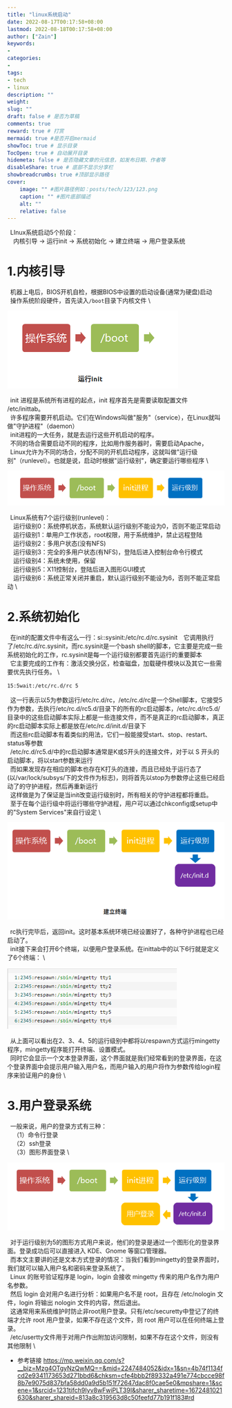 ```yaml
---
title: "linux系统启动"
date: 2022-08-17T00:17:58+08:00
lastmod: 2022-08-18T00:17:58+08:00
author: ["Zain"]
keywords: 
- 
categories: 
- 
tags: 
- tech
- linux
description: ""
weight:
slug: ""
draft: false # 是否为草稿
comments: true
reward: true # 打赏
mermaid: true #是否开启mermaid
showToc: true # 显示目录
TocOpen: true # 自动展开目录
hidemeta: false # 是否隐藏文章的元信息，如发布日期、作者等
disableShare: true # 底部不显示分享栏
showbreadcrumbs: true #顶部显示路径
cover:
    image: "" #图片路径例如：posts/tech/123/123.png
    caption: "" #图片底部描述
    alt: ""
    relative: false
---
```



&ensp;LInux系统启动5个阶段： \
&emsp;内核引导 -> 运行init -> 系统初始化 -> 建立终端 -> 用户登录系统

# 1.内核引导

&ensp;机器上电后，BIOS开机自检，根据BIOS中设置的启动设备(通常为硬盘)启动 \
&ensp;操作系统阶段硬件，首先读入`/boot`目录下内核文件 \ 
 

![2023-01-06_21-47](https://raw.githubusercontent.com/zainll/PictureBed/main/blogs/pictures/2023-01-06_21-47.png)

&ensp;init 进程是系统所有进程的起点，init 程序首先是需要读取配置文件 /etc/inittab。    \
&ensp;许多程序需要开机启动。它们在Windows叫做"服务"（service），在Linux就叫做"守护进程"（daemon）  \
&ensp;init进程的一大任务，就是去运行这些开机启动的程序。  \
&ensp;不同的场合需要启动不同的程序，比如用作服务器时，需要启动Apache，  \
&ensp;Linux允许为不同的场合，分配不同的开机启动程序，这就叫做"运行级别"（runlevel）。也就是说，启动时根据"运行级别"，确定要运行哪些程序  \

![2023-01-06_21-51](https://raw.githubusercontent.com/zainll/PictureBed/main/blogs/pictures/2023-01-06_21-51.png)

&ensp;Linux系统有7个运行级别(runlevel)： \
&emsp;运行级别0：系统停机状态，系统默认运行级别不能设为0，否则不能正常启动  \
&emsp;运行级别1：单用户工作状态，root权限，用于系统维护，禁止远程登陆  \
&emsp;运行级别2：多用户状态(没有NFS)  \
&emsp;运行级别3：完全的多用户状态(有NFS)，登陆后进入控制台命令行模式
 \
&emsp;运行级别4：系统未使用，保留 \
&emsp;运行级别5：X11控制台，登陆后进入图形GUI模式  \
&emsp;运行级别6：系统正常关闭并重启，默认运行级别不能设为6，否则不能正常启动 \

# 2.系统初始化

&ensp;在init的配置文件中有这么一行：si::sysinit:/etc/rc.d/rc.sysinit　它调用执行了/etc/rc.d/rc.sysinit，而rc.sysinit是一个bash shell的脚本，它主要是完成一些系统初始化的工作，rc.sysinit是每一个运行级别都要首先运行的重要脚本  \
&ensp;它主要完成的工作有：激活交换分区，检查磁盘，加载硬件模块以及其它一些需要优先执行任务。  \
```sh
15:5wait:/etc/rc.d/rc 5
```
&ensp;这一行表示以5为参数运行/etc/rc.d/rc，/etc/rc.d/rc是一个Shell脚本，它接受5作为参数，去执行/etc/rc.d/rc5.d/目录下的所有的rc启动脚本，/etc/rc.d/rc5.d/目录中的这些启动脚本实际上都是一些连接文件，而不是真正的rc启动脚本，真正的rc启动脚本实际上都是放在/etc/rc.d/init.d/目录下  \
&ensp;而这些rc启动脚本有着类似的用法，它们一般能接受start、stop、restart、status等参数  \
&ensp;/etc/rc.d/rc5.d/中的rc启动脚本通常是K或S开头的连接文件，对于以 S 开头的启动脚本，将以start参数来运行  \
&ensp;而如果发现存在相应的脚本也存在K打头的连接，而且已经处于运行态了(以/var/lock/subsys/下的文件作为标志)，则将首先以stop为参数停止这些已经启动了的守护进程，然后再重新运行  \
&ensp;这样做是为了保证是当init改变运行级别时，所有相关的守护进程都将重启。 \
&ensp;至于在每个运行级中将运行哪些守护进程，用户可以通过chkconfig或setup中的"System Services"来自行设定  \

![2023-01-06_21-56](https://raw.githubusercontent.com/zainll/PictureBed/main/blogs/pictures/2023-01-06_21-56.png)

&ensp;rc执行完毕后，返回init。这时基本系统环境已经设置好了，各种守护进程也已经启动了。 \
&ensp;init接下来会打开6个终端，以便用户登录系统。在inittab中的以下6行就是定义了6个终端： \


![2023-01-06_21-57](https://raw.githubusercontent.com/zainll/PictureBed/main/blogs/pictures/2023-01-06_21-57.png)


&ensp;从上面可以看出在2、3、4、5的运行级别中都将以respawn方式运行mingetty程序，mingetty程序能打开终端、设置模式。  \
&ensp;同时它会显示一个文本登录界面，这个界面就是我们经常看到的登录界面，在这个登录界面中会提示用户输入用户名，而用户输入的用户将作为参数传给login程序来验证用户的身份  \

# 3.用户登录系统

&ensp;一般来说，用户的登录方式有三种： \
&emsp;（1）命令行登录  \
&emsp;（2）ssh登录  \
&emsp;（3）图形界面登录  \

![2023-01-06_22-00](https://raw.githubusercontent.com/zainll/PictureBed/main/blogs/pictures/2023-01-06_22-00.png)

&ensp;对于运行级别为5的图形方式用户来说，他们的登录是通过一个图形化的登录界面。登录成功后可以直接进入 KDE、Gnome 等窗口管理器。  \
&ensp;而本文主要讲的还是文本方式登录的情况：当我们看到mingetty的登录界面时，我们就可以输入用户名和密码来登录系统了。  \
&ensp;Linux 的账号验证程序是 login，login 会接收 mingetty 传来的用户名作为用户名参数。  \
&ensp;然后 login 会对用户名进行分析：如果用户名不是 root，且存在 /etc/nologin 文件，login 将输出 nologin 文件的内容，然后退出。  \
&ensp;这通常用来系统维护时防止非root用户登录。只有/etc/securetty中登记了的终端才允许 root 用户登录，如果不存在这个文件，则 root 用户可以在任何终端上登录。  \
&ensp;/etc/usertty文件用于对用户作出附加访问限制，如果不存在这个文件，则没有其他限制  \



- 参考链接
https://mp.weixin.qq.com/s?__biz=Mzg4OTgyNzQwMQ==&mid=2247484052&idx=1&sn=4b74f1134fcd2e9341173653d271bbd6&chksm=cfe4bbb2f89332a491e774cbcce98f8b7e9075d837bfa58dd0a9d5b151f72647dac8f0cae5e0&mpshare=1&scene=1&srcid=1231tifch9Iyv8wFwiPLT39I&sharer_sharetime=1672481021630&sharer_shareid=813a8c319563d8c50feefd77b191f183#rd









